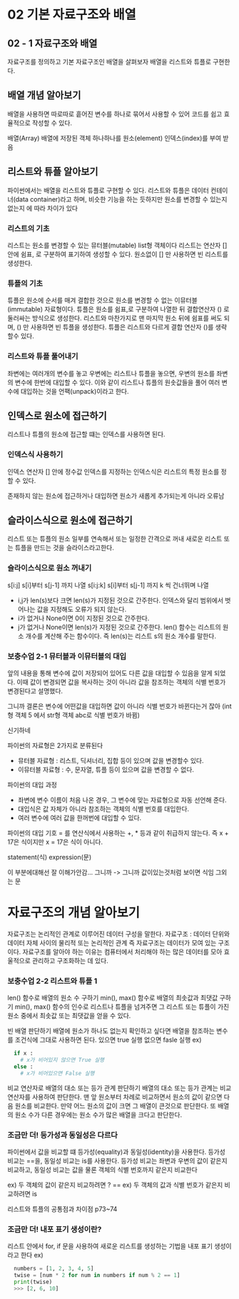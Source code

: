 # 02 기본 자료구조와 배열

## 02 - 1 자료구조와 배열

자료구조를 정의하고 기본 자료구조인 배열을 살펴보자 배열을 리스트와 튜플로 구현한다.

## 배열 개념 알아보기

배열을 사용하면 따로따로 흩어진 변수를 하나로 묶어서 사용할 수 있어 코드를 쉽고 효율적으로 작성할 수 있다.

배열(Array)
배열에 저장된 객체 하나하나를 원소(element)
인덱스(index)를 부여 받음

## 리스트와 튜플 알아보기

파이썬에서는 배열을 리스트와 튜플로 구현할 수 있다. 리스트와 튜플은 데이터 컨테이너(data container)라고 하며, 비슷한 기능을 하는 듯하지만 원소를 변경할 수 있는지 없는지 에 따라 차이가 있다

### 리스트의 기초

리스트는 원소를 변경할 수 있는 뮤터블(mutable) list형 객체이다
리스트는 연산자 [] 안에 쉼표, 로 구분하여 표기하여 생성할 수 있다.
원소없이 [] 만 사용하면 빈 리스트를 생성한다.

### 튜플의 기초

튜플은 원소에 순서를 매겨 결합한 것으로 원소를 변경할 수 없는 이뮤터블(immutable) 자료형이다. 튜플은 원소를 쉼표,로 구분하여 나열한 뒤 결합연산자 () 로 둘러싸는 방식으로 생성한다. 리스트와 마찬가지로 맨 마지막 원소 뒤에 쉼표를 써도 되며, () 만 사용하면 빈 튜플을 생성한다. 튜플은 리스트와 다르게 결합 연산자 ()를 생략할수 있다.

### 리스트와 튜플 풀어내기

좌변에는 여러개의 변수를 놓고 우변에는 리스트나 튜플을 놓으면, 우변의 원소를 좌변의 변수에 한번에 대입할 수 있다. 이와 같이 리스트나 튜플의 원솟값들을 풀어 여러 변수에 대입하는 것을 언팩(unpack)이라고 한다.

## 인덱스로 원소에 접근하기

리스트나 튜플의 원소에 접근할 떄는 인덱스를 사용하면 된다.

### 인덱스식 사용하기

인덱스 연산자 [] 안에 정수값 인덱스를 지정하는 인덱스식은 리스트의 특정 원소를 정할 수 있다.

존재하지 않는 원소에 접근하거나 대입하면 원소가 새롭게 추가되는게 아니라 오류남

## 슬라이스식으로 원소에 접근하기

리스트 또는 튜플의 원소 일부를 연속해서 또는 일정한 간격으로 꺼내 새로운 리스트 또는 튜플을 만드는 것을 슬라이스라고한다.

### 슬라이스식으로 원소 꺼내기

s[i:j] s[i]부터 s[j-1] 까지 나열
s[i:j:k] s[i]부터 s[j-1] 까지 k 씩 건너뛰며 나열

- i,j가 len(s)보다 크면 len(s)가 지정된 것으로 간주한다. 인덱스와 달리 범위에서 벗어나는 값을 지정해도 오류가 되지 않는다.
- i가 없거나 None이면 0이 지정된 것으로 간주한다.
- j가 없거나 None이면 len(s)가 지정된 것으로 간주한다.
  len() 함수는 리스트의 원소 개수를 계산해 주는 함수이다.
  즉 len(s)는 리스트 s의 원소 개수를 말한다.

### 보충수업 2-1 뮤터블과 이뮤터블의 대입

앞의 내용을 통해 변수에 값이 저장되어 있어도 다른 값을 대입할 수 있음을 알게 되었다. 이때 값이 변경되면 값을 복사하는 것이 아니라 값을 참조하는 객체의 식별 번호가 변경된다고 설명했다.

그니까 결론은 변수에 어떤값을 대입하면 값이 아니라 식별 번호가 바뀐다는거 잖아 (int형 객체 5 에서 str형 객체 abc로 식별 번호가 바뀜)

신기하네

파이썬의 자료형은 2가지로 분류된다

- 뮤터블 자료형 : 리스트, 딕셔너리, 집합 등이 있으며 값을 변경할수 있다.
- 이뮤터블 자료형 : 수, 문자열, 튜플 등이 있으며 값을 변경할 수 없다.

파이썬의 대입 과정

- 좌변에 변수 이름이 처음 나온 경우, 그 변수에 맞는 자료형으로 자동 선언해 준다.
- 대입식은 값 자체가 아니라 참조하는 객체의 식별 번호를 대입한다.
- 여러 변수에 여러 값을 한꺼번에 대입할 수 있다.

파이썬의 대입 기호 = 를 연산식에서 사용하는 +, \* 등과 같이 취급하지 않는다. 즉 x + 17은 식이지만 x = 17은 식이 아니다.

statement(식)
expression(문)

이 부분에대해선 잘 이해가안감... 그니까 -> 그니까 값이있는것처럼 보이면 식임
그외 는 문

# 자료구조의 개념 알아보기

자료구조는 논리적인 관계로 이루어진 데이터 구성을 말한다.
자료구조 : 데이터 단위와 데이터 자체 사이의 물리적 또는 논리적인 관계
즉 자료구조는 데이터가 모여 있는 구조이다. 자료구조를 알아야 하는 이유는 컴퓨터에서 처리해야 하는 많은 데이터를 모아 효울적으로 관리하고 구조화하는 데 있다.

### 보충수업 2-2 리스트와 튜플 1

len() 함수로 배열의 원소 수 구하기
min(), max() 함수로 배열의 최솟값과 최댓값 구하기
min(), max() 함수의 인수로 리스트나 튜플을 넘겨주면 그 리스트 또는 튜플이 가진 원소 중에서 최솟값 또는 최댓값을 얻을 수 있다.

빈 배열 판단하기
배열에 원소가 하나도 없는지 확인하고 싶다면 배열을 참조하는 변수를 조건식에 그대로 사용하면 된다.
있으면 true 실행 없으면 fasle 실행
ex)

```python
  if x :
    # x가 비어있지 않으면 True 실행
  else :
    # x가 비어있으면 False 실행
```

비교 연산자로 배열의 대소 또는 등가 관계 판단하기
배열의 대소 또는 등가 관계는 비교 연산자를 사용하여 판단한다.
맨 앞 원소부터 차례로 비교하면서 원소의 값이 같으면 다음 원소를 비교한다. 만약 어느 원소의 값이 크면 그 배열이 큰것으로 판단한다.
또 배열의 원소 수가 다른 경우에는 원소 수가 많은 배열을 크다고 판단한다.

### 조금만 더! 등가성과 동일성은 다르다

파이썬에서 값을 비교할 떄 등가성(equality)과 동일성(identity)을 사용한다. 등가성 비교는 ==을, 동일성 비교는 is를 사용한다. 등가성 비교는 좌변과 우변의 값이 같은지 비교하고, 동일성 비교는 값을 물론 객체의 식별 번호까지 같은지 비교한다

ex) 두 객체의 값이 같은지 비교하려면 ? ==
ex) 두 객체의 값과 식별 번호가 같은지 비교하려면 is

리스트와 튜플의 공통점과 차이점
p73~74

### 조금만 더! 내포 표기 생성이란?

리스트 안에서 for, if 문을 사용하여 새로운 리스트를 생성하는 기법을 내포 표기 생성이라고 한다
ex)

```python
  numbers = [1, 2, 3, 4, 5]
  twise = [num * 2 for num in numbers if num % 2 == 1]
  print(twise)
  >>> [2, 6, 10]
```
